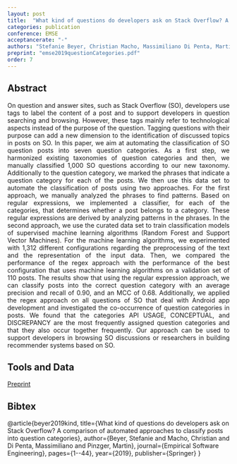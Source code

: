```yaml
---
layout: post
title:  "What kind of questions do developers ask on Stack Overflow? A comparison of automated approaches to classify posts into question categories"
categories: publication
conference: EMSE
acceptancerate: "-"
authors: "Stefanie Beyer, Christian Macho, Massimiliano Di Penta, Martin Pinzger"
preprint: "emse2019questionCategories.pdf"
order: 7
---
```

<h2>Abstract</h2>
<div style="text-align:justify">On question and answer sites, such as Stack Overflow (SO), developers use tags to label the content of a post and to support developers in question searching and browsing. However, these tags mainly refer to technological aspects instead of the purpose of the question. Tagging questions with their purpose can add a new dimension to the identification of discussed topics in posts on SO. In this paper, we aim at automating the classification of SO question posts into seven question categories. As a first step, we harmonized existing taxonomies of question categories and then, we manually classified 1,000 SO questions according to our new taxonomy. Additionally to the question category, we marked the phrases that indicate a question category for each of the posts. We then use this data set to automate the classification of posts using two approaches. For the first approach, we manually analyzed the phrases to find patterns. Based on regular expressions, we implemented a classifier, for each of the categories, that determines whether a post belongs to a category. These regular expressions are derived by analyzing patterns in the phrases. In the second approach, we use the curated data set to train classification models of supervised machine learning algorithms (Random Forest and Support Vector Machines). For the machine learning algorithms, we experimented with 1,312 different configurations regarding the preprocessing of the text and the representation of the input data. Then, we compared the performance of the regex approach with the performance of the best configuration that uses machine learning algorithms on a validation set of 110 posts. The results show that using the regular expression approach, we can classify posts into the correct question category with an average precision and recall of 0.90, and an MCC of 0.68. Additionally, we applied the regex approach on all questions of SO that deal with Android app development and investigated the co-occurrence of question categories in posts. We found that the categories API USAGE, CONCEPTUAL, and DISCREPANCY are the most frequently assigned question categories and that they also occur together frequently. Our approach can be used to support developers in browsing SO discussions or researchers in building recommender systems based on SO.</div>
<h2>Tools and Data</h2>
<div>
<a href="{{ site.url }}/preprints/emse2019questionCategories.pdf" target="_blank">Preprint</a>
</div>
<h2>Bibtex</h2>
@article{beyer2019kind,
  title={What kind of questions do developers ask on Stack Overflow? A comparison of automated approaches to classify posts into question categories},
  author={Beyer, Stefanie and Macho, Christian and Di Penta, Massimiliano and Pinzger, Martin},
  journal={Empirical Software Engineering},
  pages={1--44},
  year={2019},
  publisher={Springer}
}
